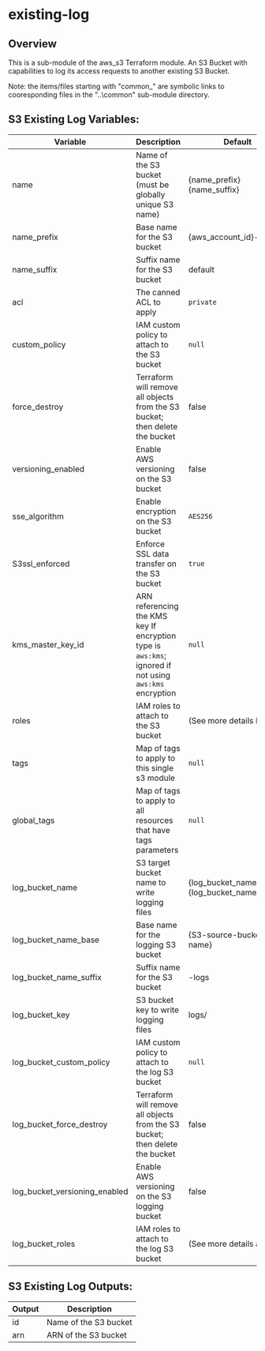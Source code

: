 # existing-log

## Overview

This is a sub-module of the aws_s3 Terraform module. An S3 Bucket with capabilities to log its access requests to another existing S3 Bucket.

Note: the items/files starting with "common_" are symbolic links to cooresponding files in the "..\common"
sub-module directory.

## S3 Existing Log Variables:

|Variable    |Description              |Default              |
|------------|-------------------------|---------------------|
|name         |Name of the S3 bucket (must be globally unique S3 name)|{name_prefix}{name_suffix}|
|name_prefix    |Base name for the S3 bucket|{aws_account_id}-|
|name_suffix  |Suffix name for the S3 bucket|default|
|acl | The canned ACL to apply | `private` |
|custom_policy|IAM custom policy to attach to the S3 bucket                       |`null`|
|force_destroy|Terraform will remove all objects from the S3 bucket; then delete the bucket|false|
|versioning_enabled|Enable AWS versioning on the S3 bucket                        |false|
|sse_algorithm|Enable encryption on the S3 bucket                               |`AES256`|
|S3ssl_enforced |Enforce SSL data transfer on the S3 bucket                         |`true`|
|kms_master_key_id   |ARN referencing the KMS key If encryption type is `aws:kms`; ignored if not using `aws:kms` encryption|`null`|
|roles        |IAM roles to attach to the S3 bucket                               |(See more details below)|
|tags                |Map of tags to apply to this single s3 module                      |`null`|
|global_tags         |Map of tags to apply to all resources that have tags parameters    |`null`|
|log_bucket_name         |S3 target bucket name to write logging files|{log_bucket_name_base}-{log_bucket_name_suffix}|
|log_bucket_name_base    |Base name for the logging S3 bucket|{S3-source-bucket-name}|
|log_bucket_name_suffix  |Suffix name for the S3 bucket|-logs|
|log_bucket_key |S3 bucket key to write logging files|logs/|
|log_bucket_custom_policy|IAM custom policy to attach to the log S3 bucket                            |`null`|
|log_bucket_force_destroy|Terraform will remove all objects from the S3 bucket; then delete the bucket|false|
|log_bucket_versioning_enabled|Enable AWS versioning on the S3 logging bucket                         |false|
|log_bucket_roles        |IAM roles to attach to the log S3 bucket                  |(See more details above)|

## S3 Existing Log Outputs:

|Output        |Description           |
|--------------|----------------------|
|id     |Name of the S3 bucket   |
|arn    |ARN of the S3 bucket  |